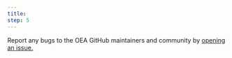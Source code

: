 ```yaml
---
title: 
step: 5
---
```

Report any bugs to the OEA GitHub maintainers and community by [opening an issue.](https://github.com/microsoft/OpenEduAnalytics/issues)        
